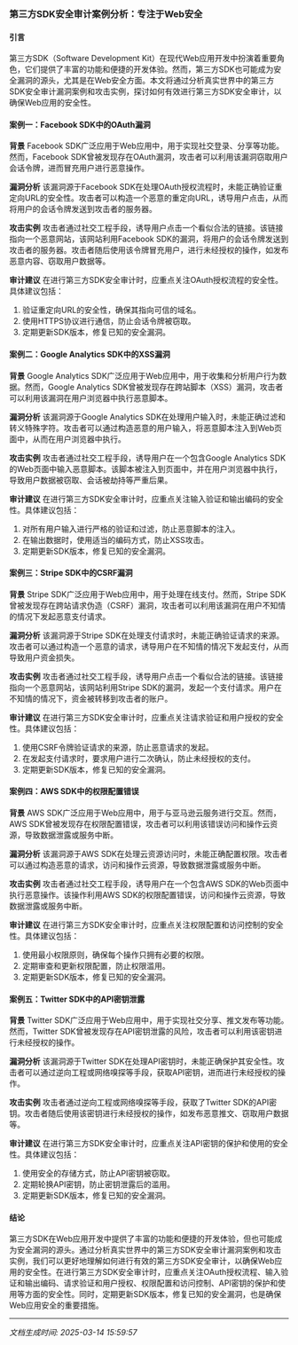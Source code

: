 ### 第三方SDK安全审计案例分析：专注于Web安全

#### 引言
第三方SDK（Software Development Kit）在现代Web应用开发中扮演着重要角色，它们提供了丰富的功能和便捷的开发体验。然而，第三方SDK也可能成为安全漏洞的源头，尤其是在Web安全方面。本文将通过分析真实世界中的第三方SDK安全审计漏洞案例和攻击实例，探讨如何有效进行第三方SDK安全审计，以确保Web应用的安全性。

#### 案例一：Facebook SDK中的OAuth漏洞

**背景**
Facebook SDK广泛应用于Web应用中，用于实现社交登录、分享等功能。然而，Facebook SDK曾被发现存在OAuth漏洞，攻击者可以利用该漏洞窃取用户会话令牌，进而冒充用户进行恶意操作。

**漏洞分析**
该漏洞源于Facebook SDK在处理OAuth授权流程时，未能正确验证重定向URL的安全性。攻击者可以构造一个恶意的重定向URL，诱导用户点击，从而将用户的会话令牌发送到攻击者的服务器。

**攻击实例**
攻击者通过社交工程手段，诱导用户点击一个看似合法的链接。该链接指向一个恶意网站，该网站利用Facebook SDK的漏洞，将用户的会话令牌发送到攻击者的服务器。攻击者随后使用该令牌冒充用户，进行未经授权的操作，如发布恶意内容、窃取用户数据等。

**审计建议**
在进行第三方SDK安全审计时，应重点关注OAuth授权流程的安全性。具体建议包括：
1. 验证重定向URL的安全性，确保其指向可信的域名。
2. 使用HTTPS协议进行通信，防止会话令牌被窃取。
3. 定期更新SDK版本，修复已知的安全漏洞。

#### 案例二：Google Analytics SDK中的XSS漏洞

**背景**
Google Analytics SDK广泛应用于Web应用中，用于收集和分析用户行为数据。然而，Google Analytics SDK曾被发现存在跨站脚本（XSS）漏洞，攻击者可以利用该漏洞在用户浏览器中执行恶意脚本。

**漏洞分析**
该漏洞源于Google Analytics SDK在处理用户输入时，未能正确过滤和转义特殊字符。攻击者可以通过构造恶意的用户输入，将恶意脚本注入到Web页面中，从而在用户浏览器中执行。

**攻击实例**
攻击者通过社交工程手段，诱导用户在一个包含Google Analytics SDK的Web页面中输入恶意脚本。该脚本被注入到页面中，并在用户浏览器中执行，导致用户数据被窃取、会话被劫持等严重后果。

**审计建议**
在进行第三方SDK安全审计时，应重点关注输入验证和输出编码的安全性。具体建议包括：
1. 对所有用户输入进行严格的验证和过滤，防止恶意脚本的注入。
2. 在输出数据时，使用适当的编码方式，防止XSS攻击。
3. 定期更新SDK版本，修复已知的安全漏洞。

#### 案例三：Stripe SDK中的CSRF漏洞

**背景**
Stripe SDK广泛应用于Web应用中，用于处理在线支付。然而，Stripe SDK曾被发现存在跨站请求伪造（CSRF）漏洞，攻击者可以利用该漏洞在用户不知情的情况下发起恶意支付请求。

**漏洞分析**
该漏洞源于Stripe SDK在处理支付请求时，未能正确验证请求的来源。攻击者可以通过构造一个恶意的请求，诱导用户在不知情的情况下发起支付，从而导致用户资金损失。

**攻击实例**
攻击者通过社交工程手段，诱导用户点击一个看似合法的链接。该链接指向一个恶意网站，该网站利用Stripe SDK的漏洞，发起一个支付请求。用户在不知情的情况下，资金被转移到攻击者的账户。

**审计建议**
在进行第三方SDK安全审计时，应重点关注请求验证和用户授权的安全性。具体建议包括：
1. 使用CSRF令牌验证请求的来源，防止恶意请求的发起。
2. 在发起支付请求时，要求用户进行二次确认，防止未经授权的支付。
3. 定期更新SDK版本，修复已知的安全漏洞。

#### 案例四：AWS SDK中的权限配置错误

**背景**
AWS SDK广泛应用于Web应用中，用于与亚马逊云服务进行交互。然而，AWS SDK曾被发现存在权限配置错误，攻击者可以利用该错误访问和操作云资源，导致数据泄露或服务中断。

**漏洞分析**
该漏洞源于AWS SDK在处理云资源访问时，未能正确配置权限。攻击者可以通过构造恶意的请求，访问和操作云资源，导致数据泄露或服务中断。

**攻击实例**
攻击者通过社交工程手段，诱导用户在一个包含AWS SDK的Web页面中执行恶意操作。该操作利用AWS SDK的权限配置错误，访问和操作云资源，导致数据泄露或服务中断。

**审计建议**
在进行第三方SDK安全审计时，应重点关注权限配置和访问控制的安全性。具体建议包括：
1. 使用最小权限原则，确保每个操作只拥有必要的权限。
2. 定期审查和更新权限配置，防止权限滥用。
3. 定期更新SDK版本，修复已知的安全漏洞。

#### 案例五：Twitter SDK中的API密钥泄露

**背景**
Twitter SDK广泛应用于Web应用中，用于实现社交分享、推文发布等功能。然而，Twitter SDK曾被发现存在API密钥泄露的风险，攻击者可以利用该密钥进行未经授权的操作。

**漏洞分析**
该漏洞源于Twitter SDK在处理API密钥时，未能正确保护其安全性。攻击者可以通过逆向工程或网络嗅探等手段，获取API密钥，进而进行未经授权的操作。

**攻击实例**
攻击者通过逆向工程或网络嗅探等手段，获取了Twitter SDK的API密钥。攻击者随后使用该密钥进行未经授权的操作，如发布恶意推文、窃取用户数据等。

**审计建议**
在进行第三方SDK安全审计时，应重点关注API密钥的保护和使用的安全性。具体建议包括：
1. 使用安全的存储方式，防止API密钥被窃取。
2. 定期轮换API密钥，防止密钥泄露后的滥用。
3. 定期更新SDK版本，修复已知的安全漏洞。

#### 结论
第三方SDK在Web应用开发中提供了丰富的功能和便捷的开发体验，但也可能成为安全漏洞的源头。通过分析真实世界中的第三方SDK安全审计漏洞案例和攻击实例，我们可以更好地理解如何进行有效的第三方SDK安全审计，以确保Web应用的安全性。在进行第三方SDK安全审计时，应重点关注OAuth授权流程、输入验证和输出编码、请求验证和用户授权、权限配置和访问控制、API密钥的保护和使用等方面的安全性。同时，定期更新SDK版本，修复已知的安全漏洞，也是确保Web应用安全的重要措施。

---

*文档生成时间: 2025-03-14 15:59:57*



